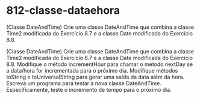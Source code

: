 # 812-classe-dataehora
(Classe DateAndTime) Crie uma classe DateAndTime que combina a classe Time2 modificada do Exercício 8.7 e a classe Date modificada do Exercício 8.8.

(Classe DateAndTime) Crie uma classe DateAndTime que combina a classe Time2 modificada do Exercício 8.7 e a classe Date 
modificada do Exercício 8.8. Modifique o método incrementHour para chamar o método nextDay se a data/hora for incrementada 
para o próximo dia. Modifique métodos toString e toUniversalString para gerar uma saída da data além da hora. Escreva um programa
para testar a nova classe DateAndTime. Especificamente, teste o incremento de tempo para o próximo dia.
